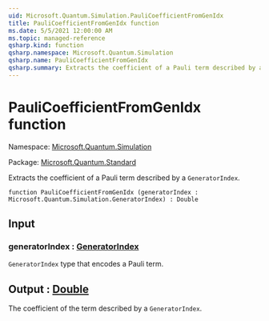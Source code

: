 ```yaml
---
uid: Microsoft.Quantum.Simulation.PauliCoefficientFromGenIdx
title: PauliCoefficientFromGenIdx function
ms.date: 5/5/2021 12:00:00 AM
ms.topic: managed-reference
qsharp.kind: function
qsharp.namespace: Microsoft.Quantum.Simulation
qsharp.name: PauliCoefficientFromGenIdx
qsharp.summary: Extracts the coefficient of a Pauli term described by a `GeneratorIndex`.
---
```


# PauliCoefficientFromGenIdx function

Namespace: [Microsoft.Quantum.Simulation](xref:Microsoft.Quantum.Simulation)

Package: [Microsoft.Quantum.Standard](https://nuget.org/packages/Microsoft.Quantum.Standard)


Extracts the coefficient of a Pauli term described by a `GeneratorIndex`.

```qsharp
function PauliCoefficientFromGenIdx (generatorIndex : Microsoft.Quantum.Simulation.GeneratorIndex) : Double
```


## Input

### generatorIndex : [GeneratorIndex](xref:Microsoft.Quantum.Simulation.GeneratorIndex)

`GeneratorIndex` type that encodes a Pauli term.



## Output : [Double](xref:microsoft.quantum.qsharp.valueliterals#double-literals)

The coefficient of the term described by a `GeneratorIndex`.